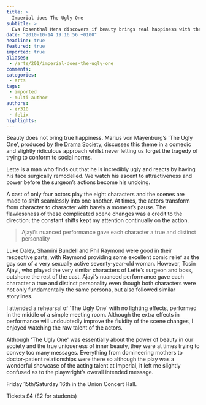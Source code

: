 ```yaml
---
title: >
  Imperial does The Ugly One
subtitle: >
  Eva Rosenthal Mena discovers if beauty brings real happiness with the IC Drama Society.
date: "2010-10-14 19:16:56 +0100"
headline: true
featured: true
imported: true
aliases:
 - /arts/201/imperial-does-the-ugly-one
comments:
categories:
 - arts
tags:
 - imported
 - multi-author
authors:
 - er310
 - felix
highlights:
---
```


Beauty does not bring true happiness. Marius von Mayenburg’s 'The Ugly One', produced by the [Drama Society](http://union.ic.ac.uk/arts/dramsoc/), discusses this theme in a comedic and slightly ridiculous approach whilst never letting us forget the tragedy of trying to conform to social norms.

Lette is a man who finds out that he is incredibly ugly and reacts by having his face surgically remodelled. We watch his ascent to attractiveness and power before the surgeon’s actions become his undoing.

A cast of only four actors play the eight characters and the scenes are made to shift seamlessly into one another. At times, the actors transform from character to character with barely a moment’s pause. The flawlessness of these complicated scene changes was a credit to the direction; the constant shifts kept my attention continually on the action.

> Ajayi’s nuanced performance gave each character a true and distinct personality

Luke Daley, Shamini Bundell and Phil Raymond were good in their respective parts, with Raymond providing some excellent comic relief as the gay son of a very sexually active seventy-year-old woman. However, Tosin Ajayi, who played the very similar characters of Lette’s surgeon and boss, outshone the rest of the cast. Ajayi’s nuanced performance gave each character a true and distinct personality even though both characters were not only fundamentally the same persona, but also followed similar storylines.

I attended a rehearsal of 'The Ugly One' with no lighting effects, performed in the middle of a simple meeting room. Although the extra effects in performance will undoubtedly improve the fluidity of the scene changes, I enjoyed watching the raw talent of the actors.

Although 'The Ugly One' was essentially about the power of beauty in our society and the true uniqueness of inner beauty, they were at times trying to convey too many messages. Everything from domineering mothers to doctor-patient relationships were there so although the play was a wonderful showcase of the acting talent at Imperial, it left me slightly confused as to the playwright’s overall intended message.

Friday 15th/Saturday 16th in the Union Concert Hall.

Tickets £4 (£2 for students)
